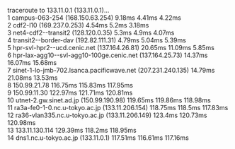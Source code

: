 traceroute to 133.11.0.1 (133.11.0.1)...<br>
1 campus-063-254 (168.150.63.254)  9.18ms  4.41ms  4.22ms<br>
2 cdf2-l10 (169.237.0.253)  4.54ms  5.2ms  3.18ms<br>
3 net4-cdf2--transit2 (128.120.0.35)  5.3ms  4.9ms  4.07ms<br>
4 transit2--border-dav (192.82.111.31)  4.79ms  5.04ms  5.39ms<br>
5 hpr-svl-hpr2--ucd.cenic.net (137.164.26.81)  20.65ms  11.09ms  5.85ms<br>
6 hpr-lax-agg10--svl-agg10-100ge.cenic.net (137.164.25.73)  14.37ms  16.07ms  15.68ms<br>
7 sinet-1-lo-jmb-702.lsanca.pacificwave.net (207.231.240.135)  14.79ms  21.08ms  13.53ms<br>
8 150.99.21.78  116.75ms  115.83ms  117.95ms<br>
9 150.99.11.30  122.97ms  121.71ms  120.81ms<br>
10 utnet-2.gw.sinet.ad.jp (150.99.190.98)  119.65ms  119.86ms  118.98ms<br>
11 ra3a-fe0-1-0.nc.u-tokyo.ac.jp (133.11.206.154)  118.75ms  118.5ms  117.83ms<br>
12 ra36-vlan335.nc.u-tokyo.ac.jp (133.11.206.149)  123.4ms  120.73ms  120.98ms<br>
13 133.11.130.114  129.39ms  118.2ms  118.95ms<br>
14 dns1.nc.u-tokyo.ac.jp (133.11.0.1)  117.51ms  116.61ms  117.16ms<br>